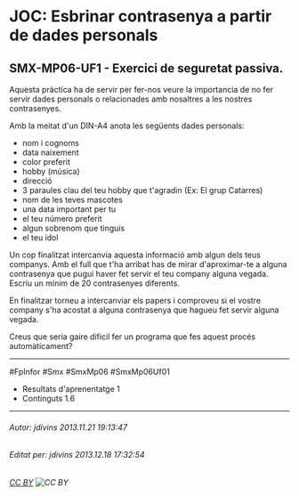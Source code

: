 # JOC: Esbrinar contrasenya a partir de dades personals
## SMX-MP06-UF1 - Exercici de seguretat passiva. 
Aquesta pràctica ha de servir per fer-nos veure la importancia de no fer servir dades personals o relacionades amb nosaltres a les nostres contrasenyes.

Amb la meitat d'un DIN-A4 anota les següents dades personals:
- nom i cognoms
- data naixement
- color preferit
- hobby (música)
- direcció
- 3 paraules clau del teu hobby que t'agradin (Ex: El grup Catarres)
- nom de les teves mascotes
- una data important per tu
- el teu número preferit
- algun sobrenom que tinguis
- el teu ídol

Un cop finalitzat intercanvia aquesta informació amb algun dels teus companys.
Amb el full que t'ha arribat has de mirar d'aproximar-te a alguna contrasenya que pugui haver fet servir el teu company alguna vegada.
Escriu un mínim de 20 contrasenyes diferents.

En finalitzar torneu a intercanviar els papers i comproveu si el vostre company s'ha acostat a alguna contrasenya que hagueu fet servir alguna vegada.

Creus que seria gaire dificil fer un programa que fes aquest procés automàticament?

---

#FpInfor #Smx #SmxMp06 #SmxMp06Uf01

* Resultats d'aprenentatge 1
* Continguts 1.6
---

###### Autor: jdivins 2013.11.21 19:13:47
###### Editat per: jdivins 2013.12.18 17:32:54
###### [CC BY](https://creativecommons.org/licenses/by/4.0/) ![CC BY](https://licensebuttons.net/l/by/3.0/80x15.png)
